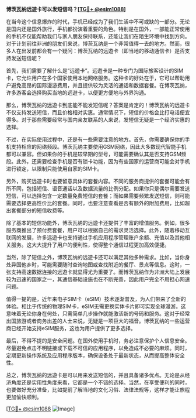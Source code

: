 **博茨瓦纳远遊卡可以发短信吗？[[TG💪+ @esim1088](https://t.me/s/esim1088)]**

在当今这个信息爆炸的时代，手机已经成为了我们生活中不可或缺的一部分。无论是国内还是国外旅行，手机都扮演着重要的角色。特别是在国外，一部能正常使用的手机不仅能帮助我们与家人朋友保持联系，还能让我们在陌生环境中找到方向。对于计划前往非洲的朋友们来说，博茨瓦纳是一个非常值得一去的地方。然而，很多人在出发前都会有一个疑问：博茨瓦纳的远遊卡（即当地的移动通信卡）是否支持发送短信呢？

首先，我们需要了解什么是“远遊卡”。远遊卡是一种专门为国际旅客设计的SIM卡，它允许用户在多个国家使用本地网络服务。这种卡的好处在于，它可以帮助用户避免高昂的国际漫游费用，并且提供较为灵活的通话和数据套餐。在博茨瓦纳，许多游客会选择购买当地的远遊卡，以便更方便地与外界沟通。

那么，博茨瓦纳的远遊卡到底能不能发短信呢？答案是肯定的！博茨瓦纳的远遊卡不仅支持发送短信，而且价格相对实惠。通常情况下，短信的价格会比打电话便宜得多。对于那些需要经常与国内亲友联系的人来说，发短信无疑是一个经济实惠的选择。

不过，在实际使用过程中，还是有一些需要注意的地方。首先，你需要确保你的手机支持相应的网络频段。博茨瓦纳主要使用GSM网络，因此大多数现代智能手机都可以兼容。但如果你的手机是较早期的型号，可能需要确认其是否支持GSM频段。此外，还需要检查手机是否有锁卡功能，因为有些国家的运营商可能会对手机进行锁定，以限制只能使用自家的SIM卡。

另外，购买远遊卡时也要留意具体的套餐内容。不同的服务商提供的套餐可能会有所不同，包括短信、语音通话以及数据流量的比例分配。如果你只是偶尔需要发送短信，可以选择包含一定数量免费短信的套餐；而如果需要频繁发送短信，则可能需要选择更高性价比的套餐。同时，也要注意查看是否有额外的附加费用，比如超出套餐部分的短信收费等。

除了基本的短信功能外，博茨瓦纳的远遊卡还提供了丰富的增值服务。例如，很多服务商推出了预付费套餐，用户可以根据自己的需求灵活选择。此外，随着移动互联网的发展，许多远遊卡也支持通过手机应用程序管理账户余额、充值以及其他相关服务。这大大提升了用户的便利性，使得整个通信过程更加高效便捷。

当然，除了短信之外，博茨瓦纳的远遊卡还可以满足其他多种需求。比如，当你身处异国他乡时，可能需要随时查询地图或查找附近的餐厅、景点等信息。这时，一张支持高速数据连接的远遊卡就显得尤为重要了。而博茨瓦纳作为非洲大陆上发展较为迅速的国家之一，其通信基础设施也在不断完善，因此用户完全不用担心网速问题。

值得一提的是，近年来电子SIM卡（eSIM）技术逐渐普及，为人们带来了全新的体验。相比于传统的物理SIM卡，eSIM无需更换实体卡片即可实现全球漫游。这意味着无论你身在何处，只需简单几步操作就能激活新的号码和服务。这对于经常出国旅游或者商务出差的人士来说，无疑是一项巨大的福音。博茨瓦纳的一些运营商已经开始支持eSIM服务，这也为用户提供了更多选择。

最后，不得不提的是安全问题。在国外使用手机时，务必注意保护个人信息安全。尽量避免点击不明链接或下载不可信的应用程序，以免造成不必要的麻烦。同时，定期更新操作系统及应用程序版本，确保设备处于最新状态，从而提高整体安全性。

总之，博茨瓦纳的远遊卡是可以用来发送短信的，并且具备诸多优点。无论是从经济角度还是实用性角度来看，它都是一个不错的选择。当然，在享受便利的同时，也要做好充分准备，比如提前了解当地的文化习俗、法律法规等，这样才能让旅程更加愉快顺利。

[[TG💪+ @esim1088](https://t.me/s/esim1088) ![Image](https://i.postimg.cc/4NQfJmqS/Snipaste-2025-05-13-00-14-12.png)]
